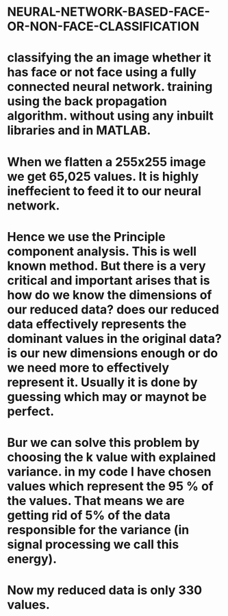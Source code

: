 # NEURAL-NETWORK-BASED-FACE-OR-NON-FACE-CLASSIFICATION
# classifying the an image whether it has face or not face using a fully connected neural network. training using the back propagation algorithm. without using any inbuilt libraries and in MATLAB.
# When we flatten a 255x255 image we get 65,025 values. It is highly ineffecient to feed it to our neural network.
# Hence we use the Principle component analysis. This is well known method. But there is a very critical and important arises that is how do we know the dimensions of our reduced data? does our reduced data effectively represents the dominant values in the original data? is our new dimensions enough or do we need more to effectively represent it. Usually it is done by guessing which may or maynot be perfect. 
# Bur we can solve this problem by choosing the k value with explained variance. in my code I have chosen values which represent the 95 % of the values. That means we are getting rid of 5% of the data responsible for the variance (in signal processing we call this energy). 
# Now my reduced data is only 330 values. 
